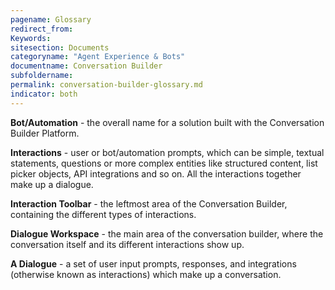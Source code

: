 ```yaml
---
pagename: Glossary
redirect_from:
Keywords:
sitesection: Documents
categoryname: "Agent Experience & Bots"
documentname: Conversation Builder
subfoldername:
permalink: conversation-builder-glossary.md
indicator: both
---
```


**Bot/Automation** - the overall name for a solution built with the Conversation Builder Platform.

**Interactions** - user or bot/automation prompts, which can be simple, textual statements, questions or more complex entities like structured content, list picker objects, API integrations and so on. All the interactions together make up a dialogue.

**Interaction Toolbar** - the leftmost area of the Conversation Builder, containing the different types of interactions.

**Dialogue Workspace** - the main area of the conversation builder, where the conversation itself and its different interactions show up.

**A Dialogue** - a set of user input prompts, responses, and integrations (otherwise known as interactions) which make up a conversation.
